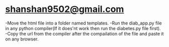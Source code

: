# shanshan9502@gmail.com
-Move the html file into a folder named templates.
-Run the diab_app.py file in any python compiler(If it does'nt work then run the diabetes.py file first).
-Copy the url from the compiler after the compailation of the file and paste it on any browser.
